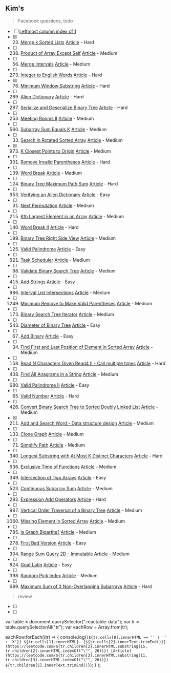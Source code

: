 ## Kim's

> Facebook questions, todo

- [ ] [Leftmost column index of 1](https://leetcode.com/discuss/interview-question/341247/Facebook-or-Leftmost-column-index-of-1)
- [x] 23. [Merge k Sorted Lists](https://leetcode.com/problems/merge-k-sorted-lists) [Article](https://leetcode.com/articles/merge-k-sorted-list) - Hard
- [ ] 238. [Product of Array Except Self](https://leetcode.com/problems/product-of-array-except-self) [Article](https://leetcode.com/articles/product-of-array-except-self) - Medium
- [ ] 56. [Merge Intervals](https://leetcode.com/problems/merge-intervals) [Article](https://leetcode.com/articles/merge-intervals) - Medium
- [ ] 273. [Integer to English Words](https://leetcode.com/problems/integer-to-english-words) [Article](https://leetcode.com/articles/integer-to-english-words) - Hard
- [x] 76. [Minimum Window Substring](https://leetcode.com/problems/minimum-window-substring) [Article](https://leetcode.com/articles/minimum-window-substring) - Hard
- [ ] 269. [Alien Dictionary](https://leetcode.com/problems/alien-dictionary) [Article](https://leetcode.com/) - Hard
- [ ] 297. [Serialize and Deserialize Binary Tree](https://leetcode.com/problems/serialize-and-deserialize-binary-tree) [Article](https://leetcode.com/articles/serialize-and-deserialize-binary-tree) - Hard
- [ ] 253. [Meeting Rooms II](https://leetcode.com/problems/meeting-rooms-ii) [Article](https://leetcode.com/articles/meeting-rooms-ii) - Medium
- [ ] 560. [Subarray Sum Equals K](https://leetcode.com/problems/subarray-sum-equals-k) [Article](https://leetcode.com/articles/subarray-sum-equals-k) - Medium
- [ ] 33. [Search in Rotated Sorted Array](https://leetcode.com/problems/search-in-rotated-sorted-array) [Article](https://leetcode.com/articles/search-in-rotated-sorted-array) - Medium
- [x] 973. [K Closest Points to Origin](https://leetcode.com/problems/k-closest-points-to-origin) [Article](https://leetcode.com/articles/k-closest-points-to-origin) - Medium
- [ ] 301. [Remove Invalid Parentheses](https://leetcode.com/problems/remove-invalid-parentheses) [Article](https://leetcode.com/articles/remove-invalid-parentheses) - Hard
- [ ] 139. [Word Break](https://leetcode.com/problems/word-break) [Article](https://leetcode.com/articles/word-break) - Medium
- [ ] 124. [Binary Tree Maximum Path Sum](https://leetcode.com/problems/binary-tree-maximum-path-sum) [Article](https://leetcode.com/articles/binary-tree-maximum-path-sum) - Hard
- [ ] 953. [Verifying an Alien Dictionary](https://leetcode.com/problems/verifying-an-alien-dictionary) [Article](https://leetcode.com/articles/verifying-an-alien-dictionary) - Easy
- [ ] 31. [Next Permutation](https://leetcode.com/problems/next-permutation) [Article](https://leetcode.com/articles/next-permutation) - Medium
- [ ] 215. [Kth Largest Element in an Array](https://leetcode.com/problems/kth-largest-element-in-an-array) [Article](https://leetcode.com/articles/kth-largest-element-in-an-array) - Medium
- [ ] 140. [Word Break II](https://leetcode.com/problems/word-break-ii) [Article](https://leetcode.com/articles/word-break-ii) - Hard
- [ ] 199. [Binary Tree Right Side View](https://leetcode.com/problems/binary-tree-right-side-view) [Article](https://leetcode.com/articles/binary-tree-right-side-view) - Medium
- [ ] 125. [Valid Palindrome](https://leetcode.com/problems/valid-palindrome) [Article](https://leetcode.com/) - Easy
- [ ] 621. [Task Scheduler](https://leetcode.com/problems/task-scheduler) [Article](https://leetcode.com/articles/task-scheduler) - Medium
- [ ] 98. [Validate Binary Search Tree](https://leetcode.com/problems/validate-binary-search-tree) [Article](https://leetcode.com/articles/validate-binary-search-tree) - Medium
- [ ] 415. [Add Strings](https://leetcode.com/problems/add-strings) [Article](https://leetcode.com/) - Easy
- [ ] 986. [Interval List Intersections](https://leetcode.com/problems/interval-list-intersections) [Article](https://leetcode.com/articles/interval-list-intersections) - Medium
- [ ] 1249. [Minimum Remove to Make Valid Parentheses](https://leetcode.com/problems/minimum-remove-to-make-valid-parentheses) [Article](https://leetcode.com/articles/minimum-remove-to-make-valid-parentheses) - Medium
- [ ] 173. [Binary Search Tree Iterator](https://leetcode.com/problems/binary-search-tree-iterator) [Article](https://leetcode.com/articles/binary-search-tree-iterator) - Medium
- [ ] 543. [Diameter of Binary Tree](https://leetcode.com/problems/diameter-of-binary-tree) [Article](https://leetcode.com/articles/diameter-of-binary-tree) - Easy
- [ ] 67. [Add Binary](https://leetcode.com/problems/add-binary) [Article](https://leetcode.com/articles/add-binary) - Easy
- [ ] 34. [Find First and Last Position of Element in Sorted Array](https://leetcode.com/problems/find-first-and-last-position-of-element-in-sorted-array) [Article](https://leetcode.com/articles/find-first-and-last-position-element-sorted-array) - Medium
- [ ] 158. [Read N Characters Given Read4 II - Call multiple times](https://leetcode.com/problems/read-n-characters-given-read4-ii-call-multiple-times) [Article](https://leetcode.com/) - Hard
- [ ] 438. [Find All Anagrams in a String](https://leetcode.com/problems/find-all-anagrams-in-a-string) [Article](https://leetcode.com/articles/find-all-anagrams-in-a-string) - Medium
- [ ] 680. [Valid Palindrome II](https://leetcode.com/problems/valid-palindrome-ii) [Article](https://leetcode.com/articles/valid-palindrome-ii) - Easy
- [ ] 65. [Valid Number](https://leetcode.com/problems/valid-number) [Article](https://leetcode.com/) - Hard
- [ ] 426. [Convert Binary Search Tree to Sorted Doubly Linked List](https://leetcode.com/problems/convert-binary-search-tree-to-sorted-doubly-linked-list) [Article](https://leetcode.com/articles/convert-binary-search-tree-to-sorted-doubly-linked) - Medium
- [x] 211. [Add and Search Word - Data structure design](https://leetcode.com/problems/add-and-search-word-data-structure-design) [Article](https://leetcode.com/) - Medium
- [ ] 133. [Clone Graph](https://leetcode.com/problems/clone-graph) [Article](https://leetcode.com/articles/clone-graph) - Medium
- [ ] 71. [Simplify Path](https://leetcode.com/problems/simplify-path) [Article](https://leetcode.com/articles/simplify-path) - Medium
- [ ] 340. [Longest Substring with At Most K Distinct Characters](https://leetcode.com/problems/longest-substring-with-at-most-k-distinct-characters) [Article](https://leetcode.com/articles/longest-substring-with-at-most-k-distinct-characte) - Hard
- [ ] 636. [Exclusive Time of Functions](https://leetcode.com/problems/exclusive-time-of-functions) [Article](https://leetcode.com/articles/exclusive-time-of-functions) - Medium
- [ ] 349. [Intersection of Two Arrays](https://leetcode.com/problems/intersection-of-two-arrays) [Article](https://leetcode.com/articles/intersection-of-two-arrays) - Easy
- [ ] 523. [Continuous Subarray Sum](https://leetcode.com/problems/continuous-subarray-sum) [Article](https://leetcode.com/articles/continous-subarray-sum) - Medium
- [ ] 282. [Expression Add Operators](https://leetcode.com/problems/expression-add-operators) [Article](https://leetcode.com/articles/expression-add-operators) - Hard
- [ ] 987. [Vertical Order Traversal of a Binary Tree](https://leetcode.com/problems/vertical-order-traversal-of-a-binary-tree) [Article](https://leetcode.com/articles/vertical-order-traversal-of-a-binary-tree) - Medium
- [ ] 1060. [Missing Element in Sorted Array](https://leetcode.com/problems/missing-element-in-sorted-array) [Article](https://leetcode.com/articles/missing-element-in-sorted-array) - Medium
- [ ] 785. [Is Graph Bipartite?](https://leetcode.com/problems/is-graph-bipartite) [Article](https://leetcode.com/articles/is-graph-bipartite) - Medium
- [ ] 278. [First Bad Version](https://leetcode.com/problems/first-bad-version) [Article](https://leetcode.com/articles/first-bad-version) - Easy
- [ ] 304. [Range Sum Query 2D - Immutable](https://leetcode.com/problems/range-sum-query-2d-immutable) [Article](https://leetcode.com/articles/range-sum-query-2d-immutable) - Medium
- [ ] 824. [Goat Latin](https://leetcode.com/problems/goat-latin) [Article](https://leetcode.com/articles/goat-latin) - Easy
- [ ] 398. [Random Pick Index](https://leetcode.com/problems/random-pick-index) [Article](https://leetcode.com/) - Medium
- [ ] 689. [Maximum Sum of 3 Non-Overlapping Subarrays](https://leetcode.com/problems/maximum-sum-of-3-non-overlapping-subarrays) [Article](https://leetcode.com/articles/maximum-sum-of-3-non-overlapping-intervals) - Hard

> review

- [ ]
- [ ]

var table = document.querySelector(".reactable-data");
var tr = table.querySelectorAll("tr");
var eachRow = Array.from(tr);

eachRow.forEach((tr) => {
console.log(`[${tr.cells[0].innerHTML == '' ? '' : 'X'}] ${tr.cells[1].innerHTML}. [${tr.cells[2].innerText.trimEnd()}](https://leetcode.com/${tr.children[2].innerHTML.substring(15, tr.children[2].innerHTML.indexOf("\"", 20))}) [Article](https://leetcode.com/${tr.children[3].innerHTML.substring(11, tr.children[3].innerHTML.indexOf("\"", 20))}) - ${tr.children[5].innerText.trimEnd()}`);
}
);
